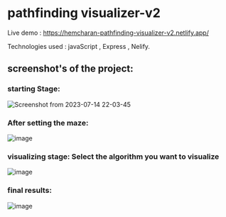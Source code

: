 # pathfinding visualizer-v2

Live demo : https://hemcharan-pathfinding-visualizer-v2.netlify.app/

Technologies used : javaScript , Express , Nelify.


## screenshot's of the project:

### starting Stage:

![Screenshot from 2023-07-14 22-03-45](https://github.com/hemcharan22/Pathfinding-Visualizer-v2/assets/77770865/24ce0cd3-88d2-4057-8a7b-4f993d72f779)

### After setting the maze:

![image](https://github.com/hemcharan22/Pathfinding-Visualizer-v2/assets/77770865/03e6f69e-f202-41a4-a6cd-a3428a5b313a)

### visualizing stage: Select the algorithm you want to visualize

![image](https://github.com/hemcharan22/Pathfinding-Visualizer-v2/assets/77770865/7e50db88-27d4-46e1-bcdd-66c36c76a8a8)

### final results:

![image](https://github.com/hemcharan22/Pathfinding-Visualizer-v2/assets/77770865/ba538f7a-81f7-4f5b-8ea7-f45b30c7678d)
